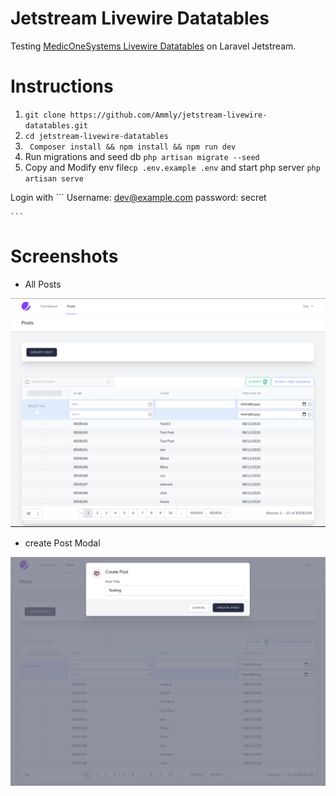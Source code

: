 # Jetstream Livewire Datatables

Testing [MedicOneSystems Livewire Datatables](https://github.com/MedicOneSystems/livewire-datatables) on Laravel Jetstream.

# Instructions

1. ` git clone https://github.com/Ammly/jetstream-livewire-datatables.git `
2. ` cd jetstream-livewire-datatables `
3. ` Composer install && npm install && npm run dev`
4. Run migrations and seed db ` php artisan migrate --seed `
5. Copy and Modify env file`cp .env.example .env` and start php server ` php artisan serve `

Login with
    ```
    Username:  dev@example.com
    password:  secret

    ```

# Screenshots

- All Posts

![All Posts](all-posts.png)

- create Post Modal

![Create Posts](create-post-modal.png)